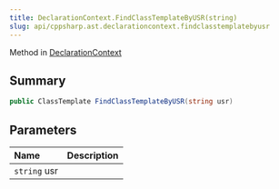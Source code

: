 ```yaml
---
title: DeclarationContext.FindClassTemplateByUSR(string)
slug: api/cppsharp.ast.declarationcontext.findclasstemplatebyusr
---
```

Method in [DeclarationContext](/api/cppsharp/ast/declarationcontext)

## Summary



```csharp
public ClassTemplate FindClassTemplateByUSR(string usr)
```

## Parameters

|Name|Description|
|:---|:---|
|`string` usr||

